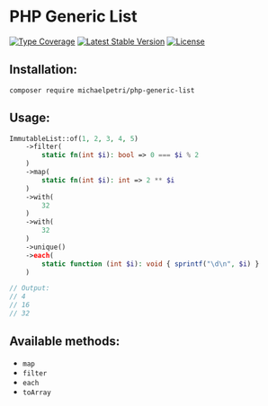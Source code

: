 # PHP Generic List

[![Type Coverage](https://shepherd.dev/github/michaelpetri/php-generic-list/coverage.svg)](https://shepherd.dev/github/michaelpetri/php-generic-list)
[![Latest Stable Version](https://poser.pugx.org/michaelpetri/php-generic-list/v)](https://packagist.org/packages/michaelpetri/php-generic-list)
[![License](https://poser.pugx.org/michaelpetri/php-generic-list/license)](https://packagist.org/packages/michaelpetri/php-generic-list)

## Installation:
```
composer require michaelpetri/php-generic-list 
```

## Usage:

```php
ImmutableList::of(1, 2, 3, 4, 5)
    ->filter(
        static fn(int $i): bool => 0 === $i % 2
    )
    ->map(
        static fn(int $i): int => 2 ** $i
    )
    ->with(
        32
    )
    ->with(
        32
    )
    ->unique()
    ->each(
        static function (int $i): void { sprintf("\d\n", $i) }
    )

// Output:
// 4 
// 16
// 32
```

## Available methods:

* `map`
* `filter`
* `each`
* `toArray`